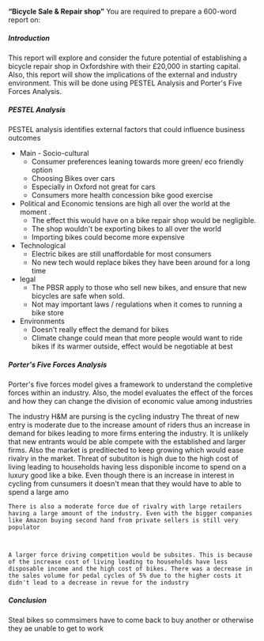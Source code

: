 **“Bicycle Sale & Repair shop”**
You are required to prepare a 600-word report on:

##### Introduction
This report will explore and consider the future potential of establishing a bicycle repair shop in Oxfordshire with their £20,000 in starting capital. Also, this report will show the implications of the external and industry environment. This will be done using PESTEL Analysis and Porter's Five Forces Analysis. 
##### PESTEL Analysis
PESTEL analysis identifies external factors that could influence business outcomes
- Main - Socio-cultural 
	- Consumer preferences leaning towards more green/ eco friendly option 
	- Choosing Bikes over cars
	- Especially in Oxford not great for cars
	- Consumers more health concession bike good exercise
- Political and Economic tensions are high all over the world at the moment .
	- The effect this would have on a bike repair shop would be negligible.
	- The shop wouldn't be exporting bikes to all over the world
	- Importing bikes could become more expensive 
-  Technological
	- Electric bikes are still unaffordable for most consumers
	- No new tech would replace bikes they have been around for a long time
-  legal
	-  The PBSR apply to those who sell new bikes, and ensure that new bicycles are safe when sold.
	- Not may important laws / regulations when it comes to running a bike store
- Environments
	- Doesn't really effect the demand for bikes 
	- Climate change could mean that more people would want to ride bikes if its warmer outside, effect would be negotiable at best
##### Porter's Five Forces Analysis
Porter's five forces model gives a framework to understand the completive forces within an industry. Also, the model evaluates the effect of the forces and how they can change the division of economic value among industries

The industry H&M are pursing is the cycling industry
	The threat of new entry is moderate due to the increase amount of riders thus an increase in demand for bikes leading to more firms entering the industry. It is unlikely that new entrants would be able compete with the established and larger firms. Also the market is preditiected to keep growing which would ease rivalry in the market. 
	Threat of subutiton is high due to the high cost of living leading to households having less disponible income to spend on a luxury good like a bike. Even though there is an increase in interest in cycling from cunsumers it doesn't mean that they would have to able to spend a large amo
	
	
	There is also a moderate force due of rivalry with large retailers having a large amount of the industry. Even with the bigger companies like Amazon buying second hand from private sellers is still very populator 
	
	
	
	A larger force driving competition would be subsites. This is because of the increase cost of living leading to households have less disposable income and the high cost of bikes. There was a decrease in the sales volume for pedal cycles of 5% due to the higher costs it didn't lead to a decrease in revue for the industry 
##### Conclusion
Steal bikes so commsimers have to come back to buy another or otherwise they ae unable to get to work 
